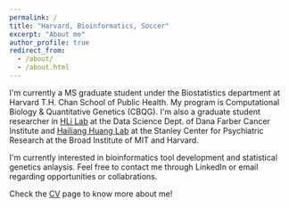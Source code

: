 ```yaml
---
permalink: /
title: "Harvard, Bioinformatics, Soccer"
excerpt: "About me"
author_profile: true
redirect_from: 
  - /about/
  - /about.html
---
```


I'm currently a MS graduate student under the Biostatistics department at Harvard T.H. Chan School of Public Health. My program is Computational Biology & Quantitative Genetics (CBQG). I'm also a graduate student researcher in [HLi Lab](https://hlilab.github.io/) at the Data Science Dept. of Dana Farber Cancer Institute and [Hailiang Huang Lab](https://huanglab.ac/) at the Stanley Center for Psychiatric Research at the Broad Institute of MIT and Harvard.

I'm currently interested in bioinformatics tool development and statistical genetics anlaysis. Feel free to contact me through LinkedIn or email regarding opportunities or collabrations. 

Check the [CV](https://yuz682.github.io/cv/) page to know more about me!
